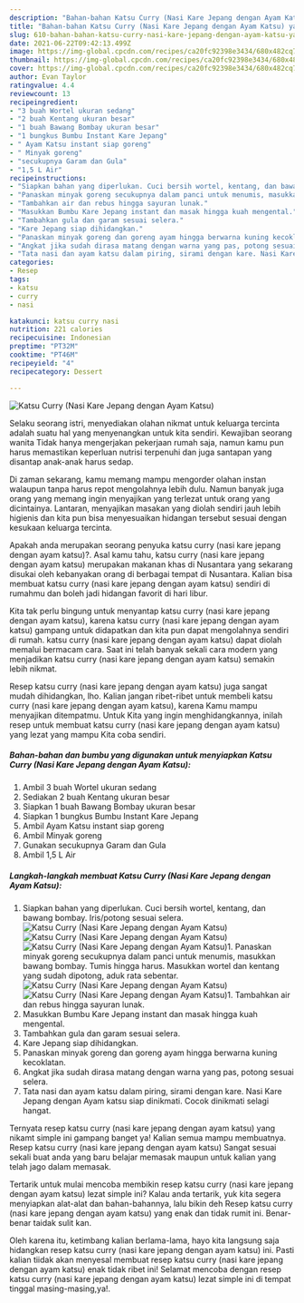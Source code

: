```yaml
---
description: "Bahan-bahan Katsu Curry (Nasi Kare Jepang dengan Ayam Katsu) yang enak dan Mudah Dibuat"
title: "Bahan-bahan Katsu Curry (Nasi Kare Jepang dengan Ayam Katsu) yang enak dan Mudah Dibuat"
slug: 610-bahan-bahan-katsu-curry-nasi-kare-jepang-dengan-ayam-katsu-yang-enak-dan-mudah-dibuat
date: 2021-06-22T09:42:13.499Z
image: https://img-global.cpcdn.com/recipes/ca20fc92398e3434/680x482cq70/katsu-curry-nasi-kare-jepang-dengan-ayam-katsu-foto-resep-utama.jpg
thumbnail: https://img-global.cpcdn.com/recipes/ca20fc92398e3434/680x482cq70/katsu-curry-nasi-kare-jepang-dengan-ayam-katsu-foto-resep-utama.jpg
cover: https://img-global.cpcdn.com/recipes/ca20fc92398e3434/680x482cq70/katsu-curry-nasi-kare-jepang-dengan-ayam-katsu-foto-resep-utama.jpg
author: Evan Taylor
ratingvalue: 4.4
reviewcount: 13
recipeingredient:
- "3 buah Wortel ukuran sedang"
- "2 buah Kentang ukuran besar"
- "1 buah Bawang Bombay ukuran besar"
- "1 bungkus Bumbu Instant Kare Jepang"
- " Ayam Katsu instant siap goreng"
- " Minyak goreng"
- "secukupnya Garam dan Gula"
- "1,5 L Air"
recipeinstructions:
- "Siapkan bahan yang diperlukan. Cuci bersih wortel, kentang, dan bawang bombay. Iris/potong sesuai selera."
- "Panaskan minyak goreng secukupnya dalam panci untuk menumis, masukkan bawang bombay. Tumis hingga harus. Masukkan wortel dan kentang yang sudah dipotong, aduk rata sebentar."
- "Tambahkan air dan rebus hingga sayuran lunak."
- "Masukkan Bumbu Kare Jepang instant dan masak hingga kuah mengental."
- "Tambahkan gula dan garam sesuai selera."
- "Kare Jepang siap dihidangkan."
- "Panaskan minyak goreng dan goreng ayam hingga berwarna kuning kecoklatan."
- "Angkat jika sudah dirasa matang dengan warna yang pas, potong sesuai selera."
- "Tata nasi dan ayam katsu dalam piring, sirami dengan kare. Nasi Kare Jepang dengan Ayam katsu siap dinikmati. Cocok dinikmati selagi hangat."
categories:
- Resep
tags:
- katsu
- curry
- nasi

katakunci: katsu curry nasi 
nutrition: 221 calories
recipecuisine: Indonesian
preptime: "PT32M"
cooktime: "PT46M"
recipeyield: "4"
recipecategory: Dessert

---
```



![Katsu Curry (Nasi Kare Jepang dengan Ayam Katsu)](https://img-global.cpcdn.com/recipes/ca20fc92398e3434/680x482cq70/katsu-curry-nasi-kare-jepang-dengan-ayam-katsu-foto-resep-utama.jpg)

Selaku seorang istri, menyediakan olahan nikmat untuk keluarga tercinta adalah suatu hal yang menyenangkan untuk kita sendiri. Kewajiban seorang  wanita Tidak hanya mengerjakan pekerjaan rumah saja, namun kamu pun harus memastikan keperluan nutrisi terpenuhi dan juga santapan yang disantap anak-anak harus sedap.

Di zaman  sekarang, kamu memang mampu mengorder olahan instan walaupun tanpa harus repot mengolahnya lebih dulu. Namun banyak juga orang yang memang ingin menyajikan yang terlezat untuk orang yang dicintainya. Lantaran, menyajikan masakan yang diolah sendiri jauh lebih higienis dan kita pun bisa menyesuaikan hidangan tersebut sesuai dengan kesukaan keluarga tercinta. 



Apakah anda merupakan seorang penyuka katsu curry (nasi kare jepang dengan ayam katsu)?. Asal kamu tahu, katsu curry (nasi kare jepang dengan ayam katsu) merupakan makanan khas di Nusantara yang sekarang disukai oleh kebanyakan orang di berbagai tempat di Nusantara. Kalian bisa membuat katsu curry (nasi kare jepang dengan ayam katsu) sendiri di rumahmu dan boleh jadi hidangan favorit di hari libur.

Kita tak perlu bingung untuk menyantap katsu curry (nasi kare jepang dengan ayam katsu), karena katsu curry (nasi kare jepang dengan ayam katsu) gampang untuk didapatkan dan kita pun dapat mengolahnya sendiri di rumah. katsu curry (nasi kare jepang dengan ayam katsu) dapat diolah memalui bermacam cara. Saat ini telah banyak sekali cara modern yang menjadikan katsu curry (nasi kare jepang dengan ayam katsu) semakin lebih nikmat.

Resep katsu curry (nasi kare jepang dengan ayam katsu) juga sangat mudah dihidangkan, lho. Kalian jangan ribet-ribet untuk membeli katsu curry (nasi kare jepang dengan ayam katsu), karena Kamu mampu menyajikan ditempatmu. Untuk Kita yang ingin menghidangkannya, inilah resep untuk membuat katsu curry (nasi kare jepang dengan ayam katsu) yang lezat yang mampu Kita coba sendiri.

<!--inarticleads1-->

##### Bahan-bahan dan bumbu yang digunakan untuk menyiapkan Katsu Curry (Nasi Kare Jepang dengan Ayam Katsu):

1. Ambil 3 buah Wortel ukuran sedang
1. Sediakan 2 buah Kentang ukuran besar
1. Siapkan 1 buah Bawang Bombay ukuran besar
1. Siapkan 1 bungkus Bumbu Instant Kare Jepang
1. Ambil  Ayam Katsu instant siap goreng
1. Ambil  Minyak goreng
1. Gunakan secukupnya Garam dan Gula
1. Ambil 1,5 L Air




<!--inarticleads2-->

##### Langkah-langkah membuat Katsu Curry (Nasi Kare Jepang dengan Ayam Katsu):

1. Siapkan bahan yang diperlukan. Cuci bersih wortel, kentang, dan bawang bombay. Iris/potong sesuai selera.
<img src="https://img-global.cpcdn.com/steps/e0e73d334f46580f/160x128cq70/katsu-curry-nasi-kare-jepang-dengan-ayam-katsu-langkah-memasak-1-foto.jpg" alt="Katsu Curry (Nasi Kare Jepang dengan Ayam Katsu)"><img src="https://img-global.cpcdn.com/steps/9b63feabd6e99e0c/160x128cq70/katsu-curry-nasi-kare-jepang-dengan-ayam-katsu-langkah-memasak-1-foto.jpg" alt="Katsu Curry (Nasi Kare Jepang dengan Ayam Katsu)"><img src="https://img-global.cpcdn.com/steps/13300ace8ca56a84/160x128cq70/katsu-curry-nasi-kare-jepang-dengan-ayam-katsu-langkah-memasak-1-foto.jpg" alt="Katsu Curry (Nasi Kare Jepang dengan Ayam Katsu)">1. Panaskan minyak goreng secukupnya dalam panci untuk menumis, masukkan bawang bombay. Tumis hingga harus. Masukkan wortel dan kentang yang sudah dipotong, aduk rata sebentar.
<img src="https://img-global.cpcdn.com/steps/e37ba243469ee202/160x128cq70/katsu-curry-nasi-kare-jepang-dengan-ayam-katsu-langkah-memasak-2-foto.jpg" alt="Katsu Curry (Nasi Kare Jepang dengan Ayam Katsu)"><img src="https://img-global.cpcdn.com/steps/130f531093b240bd/160x128cq70/katsu-curry-nasi-kare-jepang-dengan-ayam-katsu-langkah-memasak-2-foto.jpg" alt="Katsu Curry (Nasi Kare Jepang dengan Ayam Katsu)">1. Tambahkan air dan rebus hingga sayuran lunak.
1. Masukkan Bumbu Kare Jepang instant dan masak hingga kuah mengental.
1. Tambahkan gula dan garam sesuai selera.
1. Kare Jepang siap dihidangkan.
1. Panaskan minyak goreng dan goreng ayam hingga berwarna kuning kecoklatan.
1. Angkat jika sudah dirasa matang dengan warna yang pas, potong sesuai selera.
1. Tata nasi dan ayam katsu dalam piring, sirami dengan kare. Nasi Kare Jepang dengan Ayam katsu siap dinikmati. Cocok dinikmati selagi hangat.




Ternyata resep katsu curry (nasi kare jepang dengan ayam katsu) yang nikamt simple ini gampang banget ya! Kalian semua mampu membuatnya. Resep katsu curry (nasi kare jepang dengan ayam katsu) Sangat sesuai sekali buat anda yang baru belajar memasak maupun untuk kalian yang telah jago dalam memasak.

Tertarik untuk mulai mencoba membikin resep katsu curry (nasi kare jepang dengan ayam katsu) lezat simple ini? Kalau anda tertarik, yuk kita segera menyiapkan alat-alat dan bahan-bahannya, lalu bikin deh Resep katsu curry (nasi kare jepang dengan ayam katsu) yang enak dan tidak rumit ini. Benar-benar taidak sulit kan. 

Oleh karena itu, ketimbang kalian berlama-lama, hayo kita langsung saja hidangkan resep katsu curry (nasi kare jepang dengan ayam katsu) ini. Pasti kalian tiidak akan menyesal membuat resep katsu curry (nasi kare jepang dengan ayam katsu) enak tidak ribet ini! Selamat mencoba dengan resep katsu curry (nasi kare jepang dengan ayam katsu) lezat simple ini di tempat tinggal masing-masing,ya!.

